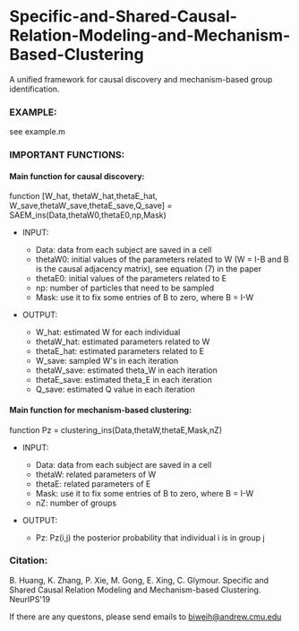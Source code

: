 # Specific-and-Shared-Causal-Relation-Modeling-and-Mechanism-Based-Clustering

A unified framework for causal discovery and mechanism-based group identification.

### EXAMPLE: 
see example.m

### IMPORTANT FUNCTIONS:
#### Main function for causal discovery: 
function [W_hat, thetaW_hat,thetaE_hat, W_save,thetaW_save,thetaE_save,Q_save] = SAEM_ins(Data,thetaW0,thetaE0,np,Mask)
* INPUT: 
  *  Data: data from each subject are saved in a cell
  *  thetaW0: initial values of the parameters related to W (W = I-B and B is the causal adjacency matrix), see equation (7) in the paper
  *  thetaE0: initial values of the parameters related to E
  *  np: number of particles that need to be sampled
  *  Mask: use it to fix some entries of B to zero, where B = I-W

* OUTPUT:
  *   W_hat: estimated W for each individual
  *   thetaW_hat: estimated parameters related to W
  *   thetaE_hat: estimated parameters related to E
  *   W_save: sampled W's in each iteration
  *   thetaW_save: estimated theta_W in each iteration
  *   thetaE_save: estimated theta_E in each iteration
  *   Q_save: estimated Q value in each iteration


#### Main function for mechanism-based clustering:
function Pz = clustering_ins(Data,thetaW,thetaE,Mask,nZ)
* INPUT: 
  *   Data: data from each subject are saved in a cell
  *   thetaW: related parameters of W
  *   thetaE: related parameters of E
  *   Mask: use it to fix some entries of B to zero, where B = I-W
  *   nZ: number of groups

* OUTPUT:
  *   Pz: Pz(i,j) the posterior probability that individual i is in group j



### Citation:
B. Huang, K. Zhang, P. Xie, M. Gong, E. Xing, C. Glymour. Specific and Shared Causal Relation Modeling and Mechanism-based Clustering. NeurIPS'19

If there are any questons, please send emails to biweih@andrew.cmu.edu
